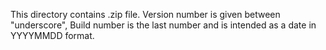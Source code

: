 This directory contains .zip file.
Version number is given between "underscore", Build number is the last number and is intended as a date in YYYYMMDD format.
